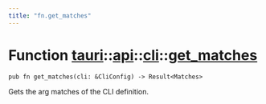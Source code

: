 ```yaml
---
title: "fn.get_matches"
---
```


# Function [tauri](/docs/api/rust/tauri/../../index.html)::​[api](/docs/api/rust/tauri/../index.html)::​[cli](/docs/api/rust/tauri/index.html)::​[get_matches](/docs/api/rust/tauri/)

```
pub fn get_matches(cli: &CliConfig) -> Result<Matches>
```

Gets the arg matches of the CLI definition.
